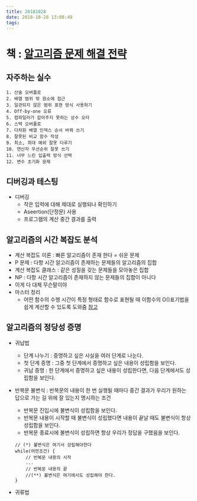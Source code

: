 ```yaml
---
title: 20181028
date: 2018-10-28 13:08:49
tags:
---
```


# 책 : [알고리즘 문제 해결 전략](http://www.yes24.co.kr/24/goods/8006522)

## 자주하는 실수

    1. 산술 오버플로
    2. 배열 범위 밖 원소에 접근
    3. 일관되지 않은 범위 표현 방식 사용하기
    4. Off-by-one 오류
    5. 컴파일러가 잡아주지 못하는 상수 오타
    6. 스택 오버플로
    7. 다차원 배열 인덱스 순서 바꿔 쓰기
    8. 잘못된 비교 함수 작성
    9. 최소, 최대 예외 잘못 다루기
    10. 연산자 우선순위 잘못 쓰기
    11. 너무 느린 입출력 방식 선택
    12. 변수 초기화 문제

## 디버깅과 테스팅

- 디버깅
    - 작은 입력에 대해 제대로 실행되나 확인하기
    - Aseertion(단정문) 사용
    - 프로그램의 계산 중간 결과를 출력


## 알고리즘의 시간 복잡도 분석
- 계산 복잡도 이론 : 빠른 알고리즘이 존재 한다 = 쉬운 문제
- P 문제 : 다항 시간 알고리즘이 존재하는 문제들의 알고리즘의 집합 
- 계산 복잡도 클래스 : 같은 성질을 갖는 문제들을 모아놓은 집합
- NP : 다항 시간 알고리즘이 존재하지 않는 문제들의 집합이 아니다
- 이게 다 대체 무슨말이야
- 마스터 정리
    - 어떤 함수의 수행 시간이 특정 형태로 함수로 표현될 때 이함수의 O()표기법을 쉽게 계산할 수 있도록 도와줌
[참고](https://github.com/be4ter/algorithm/blob/master/test/SumTest.java)

## 알고리즘의 정당성 증명
- 귀납법
    - 단계 나누기 : 증명하고 싶은 사실을 여러 단계로 나눈다.
    - 첫 단계 증명 : 그중 첫 단계에서 증명하고 싶은 내용이 성립함을 보인다.
    - 귀납 증명 : 한 단계에서 증명하고 싶은 내용이 성립한다면, 다음 단계에서도 성립함을 보인다.
- 반복문 불변식 : 반복문의 내용이 한 번 실행될 때마다 중간 결과가 우리가 원하는 답으로 가는 길 위에 잘 있는지 명시하는 조건
    - 반복문 진입시에 불변식이 성립함을 보인다.
    - 반복문 내용이 시작할 때 불변식이 성립했다면 내용이 끝날 때도 불변식이 항상 성립함을 보인다.
    - 반복문 종료시에 불변식이 성립하면 항상 우리가 정답을 구했음을 보인다.
    ```
    // (*) 불변식은 여기서 성립해야한다
    while(어떤조건) {
        // 반복문 내용의 시작
        ...
        // 반복문 내용의 끝
        //(**) 불변식은 여기에서도 성립해야 한다.
    }
    ```

- 귀류법